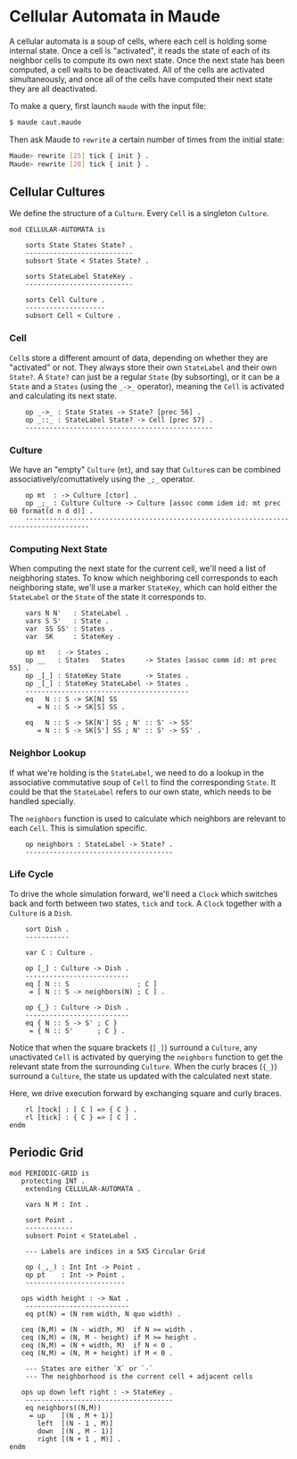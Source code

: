 Cellular Automata in Maude
==========================

A cellular automata is a soup of cells, where each cell is holding some internal state.
Once a cell is "activated", it reads the state of each of its neighbor cells to compute its own next state.
Once the next state has been computed, a cell waits to be deactivated.
All of the cells are activated simultaneously, and once all of the cells have computed their next state they are all deactivated.

To make a query, first launch `maude` with the input file:

```sh
$ maude caut.maude
```

Then ask Maude to `rewrite` a certain number of times from the initial state:

```sh
Maude> rewrite [25] tick { init } .
Maude> rewrite [28] tick { init } .
```


Cellular Cultures
-----------------

We define the structure of a `Culture`. Every `Cell` is a singleton `Culture`.

```maude
mod CELLULAR-AUTOMATA is

    sorts State States State? .
    ---------------------------
    subsort State < States State? .

    sorts StateLabel StateKey .
    ---------------------------

    sorts Cell Culture .
    --------------------
    subsort Cell < Culture .
```

### Cell

`Cell`s store a different amount of data, depending on whether they are "activated" or not.
They always store their own `StateLabel` and their own `State?`.
A `State?` can just be a regular `State` (by subsorting), or it can be a `State` and a `States` (using the `_->_` operator), meaning the `Cell` is activated and calculating its next state.

```maude
    op _->_ : State States -> State? [prec 56] .
    op _::_ : StateLabel State? -> Cell [prec 57] .
    -----------------------------------------------
```

### Culture

We have an "empty" `Culture` (`mt`), and say that `Culture`s can be combined associatively/comuttatively using the `_;_` operator.

```maude
    op mt  : -> Culture [ctor] .
    op _;_ : Culture Culture -> Culture [assoc comm idem id: mt prec 60 format(d n d d)] .
    --------------------------------------------------------------------------------------
```

### Computing Next State

When computing the next state for the current cell, we'll need a list of neigbhoring states.
To know which neighboring cell corresponds to each neighboring state, we'll use a marker `StateKey`, which can hold either the `StateLabel` or the `State` of the state it corresponds to.

```maude
    vars N N'   : StateLabel .
    vars S S'   : State .
    var  SS SS' : States .
    var  SK     : StateKey .

    op mt   : -> States .
    op __   : States   States     -> States [assoc comm id: mt prec 55] .
    op _[_] : StateKey State      -> States .
    op _[_] : StateKey StateLabel -> States .
    -----------------------------------------
    eq   N :: S -> SK[N] SS
       = N :: S -> SK[S] SS .

    eq   N :: S -> SK[N'] SS ; N' :: S' -> SS'
       = N :: S -> SK[S'] SS ; N' :: S' -> SS' .
```

### Neighbor Lookup

If what we're holding is the `StateLabel`, we need to do a lookup in the associative commutative soup of `Cell` to find the corresponding `State`.
It could be that the `StateLabel` refers to our own state, which needs to be handled specially.

The `neighbors` function is used to calculate which neighbors are relevant to each `Cell`.
This is simulation specific.

```maude
    op neighbors : StateLabel -> State? .
    -------------------------------------
```

### Life Cycle

To drive the whole simulation forward, we'll need a `Clock` which switches back and forth between two states, `tick` and `tock`.
A `Clock` together with a `Culture` is a `Dish`.

```maude
    sort Dish .
    -----------

    var C : Culture .

    op [_] : Culture -> Dish .
    --------------------------
    eq [ N :: S                 ; C ]
     = [ N :: S -> neighbors(N) ; C ] .

    op {_} : Culture -> Dish .
    --------------------------
    eq { N :: S -> S' ; C }
     = { N :: S'      ; C } .
```

Notice that when the square brackets (`[_]`) surround a `Culture`, any unactivated `Cell` is activated by querying the `neighbors` function to get the relevant state from the surrounding `Culture`.
When the curly braces (`{_}`) surround a `Culture`, the state us updated with the calculated next state.

Here, we drive execution forward by exchanging square and curly braces.

```maude
    rl [tock] : [ C ] => { C } .
    rl [tick] : { C } => [ C ] .
endm
```

Periodic Grid
-------------

```maude
mod PERIODIC-GRID is
   protecting INT .
    extending CELLULAR-AUTOMATA .

    vars N M : Int .

    sort Point .
    ------------
    subsort Point < StateLabel .

    --- Labels are indices in a 5X5 Circular Grid

    op (_,_) : Int Int -> Point .
    op pt    : Int -> Point .
    -------------------------

   ops width height : -> Nat .
    --------------------------
    eq pt(N) = (N rem width, N quo width) .

   ceq (N,M) = (N - width, M)  if N >= width .
   ceq (N,M) = (N, M - height) if M >= height .
   ceq (N,M) = (N + width, M)  if N < 0 .
   ceq (N,M) = (N, M + height) if M < 0 .

    --- States are either `X` or `-`
    --- The neighborhood is the current cell + adjacent cells

   ops up down left right : -> StateKey .
    -------------------------------------
    eq neighbors((N,M))
     = up    [(N , M + 1)]
       left  [(N - 1 , M)]
       down  [(N , M - 1)]
       right [(N + 1 , M)] .
endm
```
